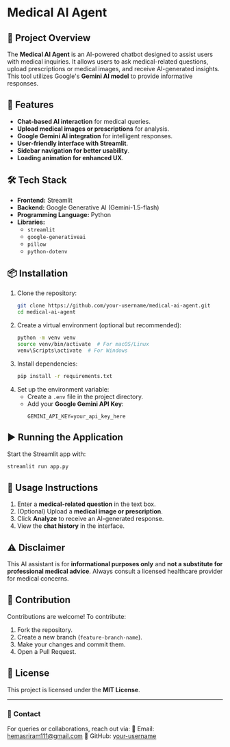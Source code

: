 # Medical AI Agent

## 📌 Project Overview
The **Medical AI Agent** is an AI-powered chatbot designed to assist users with medical inquiries. It allows users to ask medical-related questions, upload prescriptions or medical images, and receive AI-generated insights. This tool utilizes Google's **Gemini AI model** to provide informative responses.

## 🚀 Features
- **Chat-based AI interaction** for medical queries.
- **Upload medical images or prescriptions** for analysis.
- **Google Gemini AI integration** for intelligent responses.
- **User-friendly interface with Streamlit**.
- **Sidebar navigation for better usability**.
- **Loading animation for enhanced UX**.

## 🛠️ Tech Stack
- **Frontend:** Streamlit
- **Backend:** Google Generative AI (Gemini-1.5-flash)
- **Programming Language:** Python
- **Libraries:**
  - `streamlit`
  - `google-generativeai`
  - `pillow`
  - `python-dotenv`

## 📦 Installation
1. Clone the repository:
   ```sh
   git clone https://github.com/your-username/medical-ai-agent.git
   cd medical-ai-agent
   ```
2. Create a virtual environment (optional but recommended):
   ```sh
   python -m venv venv
   source venv/bin/activate  # For macOS/Linux
   venv\Scripts\activate  # For Windows
   ```
3. Install dependencies:
   ```sh
   pip install -r requirements.txt
   ```
4. Set up the environment variable:
   - Create a `.env` file in the project directory.
   - Add your **Google Gemini API Key**:
     ```
     GEMINI_API_KEY=your_api_key_here
     ```

## ▶️ Running the Application
Start the Streamlit app with:
```sh
streamlit run app.py
```

## 📌 Usage Instructions
1. Enter a **medical-related question** in the text box.
2. (Optional) Upload a **medical image or prescription**.
3. Click **Analyze** to receive an AI-generated response.
4. View the **chat history** in the interface.

## ⚠️ Disclaimer
This AI assistant is for **informational purposes only** and **not a substitute for professional medical advice**. Always consult a licensed healthcare provider for medical concerns.

## 🤝 Contribution
Contributions are welcome! To contribute:
1. Fork the repository.
2. Create a new branch (`feature-branch-name`).
3. Make your changes and commit them.
4. Open a Pull Request.

## 📜 License
This project is licensed under the **MIT License**.

---
### 🔗 Contact
For queries or collaborations, reach out via:
📧 Email: hemasriram111@gmail.com
🐙 GitHub: [your-username](https://github.com/hemasriram111)

